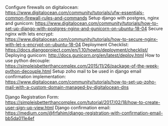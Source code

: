 Configure firewalls on digitalocean: https://www.digitalocean.com/community/tutorials/ufw-essentials-common-firewall-rules-and-commands
Setup django with postgres, nginx and gunicorn: https://www.digitalocean.com/community/tutorials/how-to-set-up-django-with-postgres-nginx-and-gunicorn-on-ubuntu-18-04
Secure nginx with lets encrypt: https://www.digitalocean.com/community/tutorials/how-to-secure-nginx-with-let-s-encrypt-on-ubuntu-18-04
Deployment Checklist: https://docs.djangoproject.com/en/1.10/howto/deployment/checklist/
Deploying gunicorn: http://docs.gunicorn.org/en/latest/deploy.html
How to use python decouple: https://simpleisbetterthancomplex.com/2015/11/26/package-of-the-week-python-decouple.html
Setup zoho mail to be used in django email confirmation implementation: https://www.digitalocean.com/community/tutorials/how-to-set-up-zoho-mail-with-a-custom-domain-managed-by-digitalocean-dns

Django Registration Form: https://simpleisbetterthancomplex.com/tutorial/2017/02/18/how-to-create-user-sign-up-view.html
Django confirmation email: https://medium.com/@frfahim/django-registration-with-confirmation-email-bb5da011e4ef

 